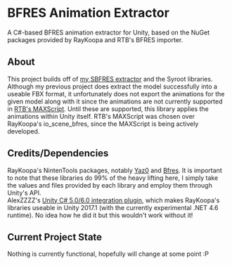 # BFRES Animation Extractor
A C#-based BFRES animation extractor for Unity, based on the NuGet packages provided by RayKoopa and RTB's BFRES importer.  

## About ##
This project builds off of [my SBFRES extractor](https://github.com/Makiah/BotW-SBFRES-to-FBX) and the Syroot libraries.  Although my previous project does extract the model successfully into a useable FBX format, it unfortunately does not export the animations for the given model along with it since the animations are not currently supported in [RTB's MAXScript](https://www.vg-resource.com/thread-29836.html).  Until these are supported, this library applies the animations within Unity itself.  RTB's MAXScript was chosen over RayKoopa's io_scene_bfres, since the MAXScript is being actively developed.  

## Credits/Dependencies ##
RayKoopa's NintenTools packages, notably [Yaz0](https://github.com/syroot/nintentools.yaz0) and [Bfres](https://github.com/syroot/nintentools.bfres).  It is important to note that these libraries do 99% of the heavy lifting here, I simply take the values and files provided by each library and employ them through Unity's API.  
AlexZZZZ's [Unity C# 5.0/6.0 integration plugin](https://bitbucket.org/alexzzzz/unity-c-5.0-and-6.0-integration/src), which makes RayKoopa's libraries useable in Unity 2017.1 (with the currently experimental .NET 4.6 runtime).  No idea how he did it but this wouldn't work without it!

## Current Project State ##
Nothing is currently functional, hopefully will change at some point :P  
